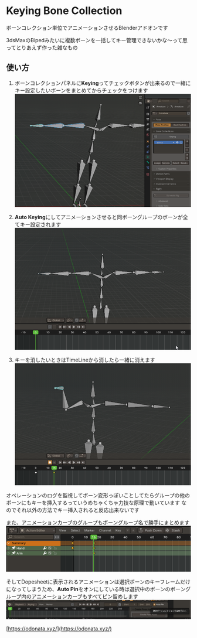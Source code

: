 # Keying Bone Collection

ボーンコレクション単位でアニメーションさせるBlenderアドオンです

3dsMaxのBipedみたいに複数ボーンを一括してキー管理できないかな～って思ってとりあえず作った雑なもの  

## 使い方

1. ボーンコレクションパネルに**Keying**ってチェックボタンが出来るので一緒にキー設定したいボーンをまとめてからチェックをつけます  
![alt text](image0.webp)

2. **Auto Keying**にしてアニメーションさせると同ボーングループのボーンが全てキー設定されます
![alt text](image1.webp)

3. キーを消したいときはTimeLineから消したら一緒に消えます
![alt text](image2.webp)


オペレーションのログを監視してボーン変形っぽいことしてたらグループの他のボーンにもキーを挿入するっていうめちゃくちゃ力技な原理で動いています
なのでそれ以外の方法でキー挿入されると反応出来ないです
  
  
また、アニメーションカーブのグループもボーングループ名で勝手にまとめます  
![alt text](image4.png)
  
そしてDopesheetに表示されるアニメーションは選択ボーンのキーフレームだけになってしまうため、**Auto Pin**をオンにしている時は選択中のボーンのボーングループ内のアニメーションカーブもすべてピン留めします  
![alt text](image3.png)


 [https://odonata.xyz/](https://odonata.xyz/)